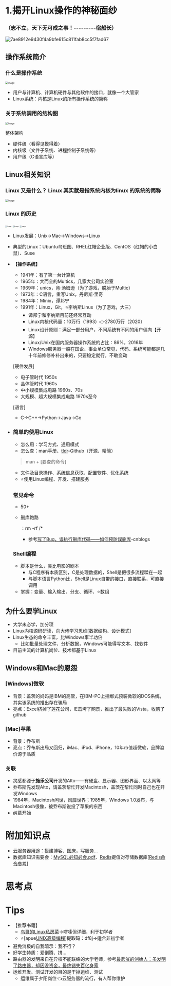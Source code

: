 # 1.揭开Linux操作的神秘面纱

### （志不立，天下无可成之事！---------宿船长）





![7ae8912e9430f4a9bfe615c811fab8cc5f7fad67](../../../Image/7ae8912e9430f4a9bfe615c811fab8cc5f7fad67-1608048051097.png)



## 操作系统简介

### 什么是操作系统

<img src="../../../Image/sciwVzqgPj21mkl.png" alt="Image" style="zoom:50%;" />

- 用户与计算机、计算机硬件与其他软件的接口，就像一个大管家
- Linux系统：内核是Linux的所有操作系统的简称

### 关于系统调用的结构图

<img src="../../../Image/1alIhsACMRnSDGx.png" alt="Image" style="zoom:50%;" />

整体架构

- 硬件级（看得见摸得着）
- 内核级（文件子系统、进程控制子系统等）
- 用户级（C语言库等）



## Linux相关知识



### Linux 又是什么？ Linux 其实就是指系统内核为linux 的系统的简称

<img src="../../../Image/98jaSH7rGB4Qqpx.png" alt="Image" style="zoom:50%;" />

### Linux 的历史

<img src="../../../Image/itKf34dhVOsCAXQ.png" alt="Image" style="zoom: 33%;" />

<img src="../../../Image/YsWN4PmS1HaFKgp.png" alt="Image" style="zoom: 33%;" />

<img src="../../../Image/Kzafl93BJNIQSyM.png" alt="Image" style="zoom:33%;" />

- Linux发展：Unix→Mac→Windows→Linux

- 典型的Linux：Ubuntu乌班图、RHEL红帽企业版、CentOS（红帽的小白鼠）、Suse

- **【操作系统】**

  - 1941年：有了第一台计算机
  - 1965年：大而全的Multics，几家大公司实验室
  - 1969年：unics，肯·汤姆逊（为了游戏，脱胎于Multic）
  - 1973年：C语言，重写Unix，丹尼斯·里奇
  - 1984年：Minix，谭邦宁
  - 1991年：Linux，Git，⭐李纳斯Linus（为了游戏，大三）
    - 谭邦宁和李纳斯目前还经常互动
    - Linux内核代码量：10万行（1993）👉2780万行（2020）
    - Linux设计原则：满足一部分用户，不同系统有不同的用户偏向【开源】
    - Linux/Unix在国内服务器操作系统的占比：86%，2016年
    - Windows服务器一般在国企、事业单位常见，代码、系统可能都是几十年前修修补补出来的，只要稳定就行，不敢变动

  [硬件发展]

  - 电子管时代 1950s
  - 晶体管时代 1960s
  - 中小规模集成电路 1960s、70s
  - 大规模、超大规模集成电路 1970s至今

  [语言]

  - C→C++→Python→Java→Go



- ### 简单的使用Linux

  - 怎么用：学习方式、通用模式
  - 怎么查：man手册、[tldr](https://github.com/tldr-pages/tldr)-Github（开源、精简）

  > man + [要查的命令]

  - 文件及目录操作、系统信息获取、配置软件、优化系统
  - ⭐使用Linux编程、开发、搭建服务

  ### 常见命令

  - 50+

  - 删库跑路

    ：rm -rf /*

    - 参考[写了Bug，误执行删库代码——如何预防误删库](https://www.cnblogs.com/xiaolincoding/p/12809812.html)-cnblogs

  ### Shell编程

  - 脚本是什么，类比电影的剧本
    - 与C程序有本质区别，C是处理数据的，Shell是把很多流程糅在一起
    - 与脚本语言Python比，Shell是Linux自带的接口，直接联系，可直接调用
  - 掌握：变量、输入输出、分支、循环、⭐数组

## 为什么要学Linux

- 大学未必学，加分项
- Linux内核源码研读，向大佬学习思维[数据结构、设计模式]
- Linux生态的命令丰富，比Windows事半功倍
  - 比如批量处理文件、分析数据，Windows可能得写文本、找软件
- 目前主流的计算机岗位、技术都基于Linux

## Windows和Mac的恩怨

### [Windows]微软

- 背景：盖茨的妈妈是IBM的高管，在IBM-PC上捆绑式预装微软的DOS系统，其实该系统的推出存在骗局
- 亮点：Excel挤掉了莲花公司，IE击垮了网景，推出了最失败的Vista，收购了github

### [Mac]苹果

- 背景：乔布斯
- 亮点：乔布斯出局又回归，iMac、iPod、iPhone，10年市值超微软，品牌溢价源于品质

### 关联

- 灵感都源于**施乐公司**开发的Alto——有硬盘、显示器、图形界面、以太网等
- 乔布斯先发现Alto，请盖茨帮忙开发Macintosh，盖茨在帮忙同时自己也在开发Windows
- 1984年，Macintosh问世，风靡世界；1985年，Windows 1.0发布，与Macintosh很像，被乔布斯说投了苹果的东西
- 纠葛开始

# 附加知识点

- 云服务器用途：搭建博客、图床，写服务...
- 数据库知识需要会：[MySQL必知必会.pdf](https://github.com/ShawnLeee/the-book/raw/master/MySQL必知必会（文字版）.pdf)、[Redis](https://www.wikiwand.com/zh-hans/Redis)键值对存储数据库[[Redis命令参考](http://redisdoc.com/#redis)]

# 思考点

# Tips

- 【推荐书籍】
  - [鸟哥的Linux私房菜](http://linux.vbird.org/linux_basic/)→啰嗦但详细，利于初学者
  - ⭐[apue[UNIX高级编程\]](https://pan.baidu.com/s/1BiblranuWMnKM7TIbe6wgQ)提取码：df8j→适合非初学者
- 避免消极的自我暗示：我不行？
- 好学生特质：爱倒腾、拼...
- 路由器的发明来自在异校不能联络的大学老师，参考[最悲催的创始人：虽发明了路由器，却因没资金，最终错失百亿身家](https://kuaibao.qq.com/s/20180915A1M66T00?refer=spider)
- 运维开发、测试开发的目的是干掉运维、测试
  - 运维属于夕阳岗位👈云服务器的流行，有人帮你维护